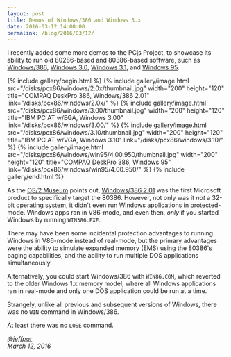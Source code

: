 ```yaml
---
layout: post
title: Demos of Windows/386 and Windows 3.x
date: 2016-03-12 14:00:00
permalink: /blog/2016/03/12/
---
```


I recently added some more demos to the PCjs Project, to showcase its ability to run old 80286-based and
80386-based software, such as [Windows/386](/disks/pcx86/windows/2.0x/), [Windows 3.0](/disks/pcx86/windows/3.00/),
[Windows 3.1](/disks/pcx86/windows/3.10/), and [Windows 95](/disks/pcx86/windows/win95/4.00.950/).

{% include gallery/begin.html %}
{% include gallery/image.html src="/disks/pcx86/windows/2.0x/thumbnail.jpg" width="200" height="120" title="COMPAQ DeskPro 386, Windows/386 2.01" link="/disks/pcx86/windows/2.0x/" %}
{% include gallery/image.html src="/disks/pcx86/windows/3.00/thumbnail.jpg" width="200" height="120" title="IBM PC AT w/EGA, Windows 3.00" link="/disks/pcx86/windows/3.00/" %}
{% include gallery/image.html src="/disks/pcx86/windows/3.10/thumbnail.jpg" width="200" height="120" title="IBM PC AT w/VGA, Windows 3.10" link="/disks/pcx86/windows/3.10/" %}
{% include gallery/image.html src="/disks/pcx86/windows/win95/4.00.950/thumbnail.jpg" width="200" height="120" title="COMPAQ DeskPro 386, Windows 95" link="/disks/pcx86/windows/win95/4.00.950/" %}
{% include gallery/end.html %}

As the [OS/2 Museum](http://www.os2museum.com/wp/windows386-2-01/) points out, [Windows/386 2.01](/disks/pcx86/windows/2.0x/)
was the first Microsoft product to specifically target the 80386.  However, not only was it *not* a 32-bit operating
system, it didn't even run Windows applications in protected-mode.  Windows apps ran in V86-mode, and even then, *only*
if you started Windows by running `WIN386.EXE`.

There may have been some incidental protection advantages to running Windows in V86-mode instead of real-mode,
but the primary advantages were the ability to simulate expanded memory (EMS) using the 80386's paging capabilities,
and the ability to run multiple DOS applications simultaneously.

Alternatively, you could start Windows/386 with `WIN86.COM`, which reverted to the older Windows 1.x memory model,
where all Windows applications ran in real-mode and only one DOS application could be run at a time. 

Strangely, unlike all previous and subsequent versions of Windows, there was no `WIN` command in Windows/386.

At least there was no `LOSE` command.

*[@jeffpar](https://jeffpar.com)*  
*March 12, 2016*
